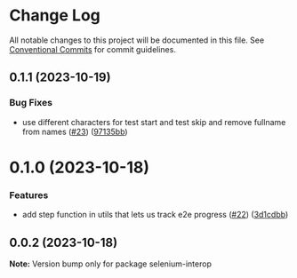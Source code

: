 # Change Log

All notable changes to this project will be documented in this file.
See [Conventional Commits](https://conventionalcommits.org) for commit guidelines.

## 0.1.1 (2023-10-19)


### Bug Fixes

* use different characters for test start and test skip and remove fullname from names ([#23](https://github.com/telerik/roadkill/issues/23)) ([97135bb](https://github.com/telerik/roadkill/commit/97135bbf4da30eaa48c15ccf56d045d18f5bc1b7))





# 0.1.0 (2023-10-18)


### Features

* add step function in utils that lets us track e2e progress ([#22](https://github.com/telerik/roadkill/issues/22)) ([3d1cdbb](https://github.com/telerik/roadkill/commit/3d1cdbb17fc680fd0f36a86a1feb035ee7fa78e8))





## 0.0.2 (2023-10-18)

**Note:** Version bump only for package selenium-interop
